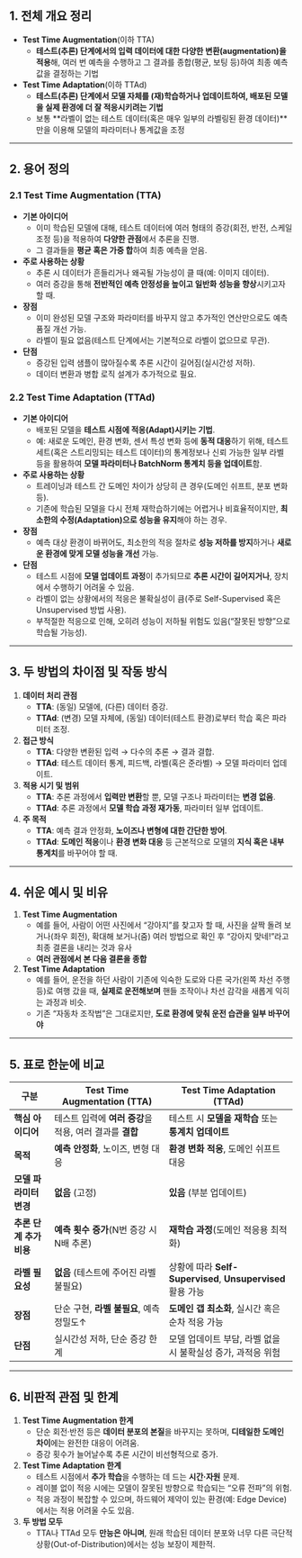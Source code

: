 ## 1. 전체 개요 정리
- **Test Time Augmentation**(이하 TTA)
    - **테스트(추론) 단계에서의 입력 데이터에 대한 다양한 변환(augmentation)을 적용**해, 여러 번 예측을 수행하고 그 결과를 종합(평균, 보팅 등)하여 최종 예측값을 결정하는 기법
- **Test Time Adaptation**(이하 TTAd)
    - **테스트(추론) 단계에서 모델 자체를 (재)학습하거나 업데이트하여, 배포된 모델을 실제 환경에 더 잘 적응시키려는 기법**
    - 보통 **라벨이 없는 테스트 데이터(혹은 매우 일부의 라벨링된 환경 데이터)**만을 이용해 모델의 파라미터나 통계값을 조정
---
## 2. 용어 정의
### 2.1 Test Time Augmentation (TTA)
- **기본 아이디어**
    - 이미 학습된 모델에 대해, 테스트 데이터에 여러 형태의 증강(회전, 반전, 스케일 조정 등)을 적용하여 **다양한 관점**에서 추론을 진행.
    - 그 결과들을 **평균 혹은 가중 합**하여 최종 예측을 얻음.
- **주로 사용하는 상황**
    - 추론 시 데이터가 흔들리거나 왜곡될 가능성이 클 때(예: 이미지 데이터).
    - 여러 증강을 통해 **전반적인 예측 안정성을 높이고 일반화 성능을 향상**시키고자 할 때.
- **장점**
    - 이미 완성된 모델 구조와 파라미터를 바꾸지 않고 추가적인 연산만으로도 예측 품질 개선 가능.
    - 라벨이 필요 없음(테스트 단계에서는 기본적으로 라벨이 없으므로 무관).
- **단점**
    - 증강된 입력 샘플이 많아질수록 추론 시간이 길어짐(실시간성 저하).
    - 데이터 변환과 병합 로직 설계가 추가적으로 필요.
### 2.2 Test Time Adaptation (TTAd)
- **기본 아이디어**
    - 배포된 모델을 **테스트 시점에 적응(Adapt)시키는 기법**.
    - 예: 새로운 도메인, 환경 변화, 센서 특성 변화 등에 **동적 대응**하기 위해, 테스트 세트(혹은 스트리밍되는 테스트 데이터)의 통계정보나 신뢰 가능한 일부 라벨 등을 활용하여 **모델 파라미터나 BatchNorm 통계치 등을 업데이트**함.
- **주로 사용하는 상황**
    - 트레이닝과 테스트 간 도메인 차이가 상당히 큰 경우(도메인 쉬프트, 분포 변화 등).
    - 기존에 학습된 모델을 다시 전체 재학습하기에는 어렵거나 비효율적이지만, **최소한의 수정(Adaptation)으로 성능을 유지**해야 하는 경우.
- **장점**
    - 예측 대상 환경이 바뀌어도, 최소한의 적응 절차로 **성능 저하를 방지**하거나 **새로운 환경에 맞게 모델 성능을 개선** 가능.
- **단점**
    - 테스트 시점에 **모델 업데이트 과정**이 추가되므로 **추론 시간이 길어지거나**, 장치에서 수행하기 어려울 수 있음.
    - 라벨이 없는 상황에서의 적응은 불확실성이 큼(주로 Self-Supervised 혹은 Unsupervised 방법 사용).
    - 부적절한 적응으로 인해, 오히려 성능이 저하될 위험도 있음(“잘못된 방향”으로 학습될 가능성).
---
## 3. 두 방법의 차이점 및 작동 방식
1. **데이터 처리 관점**
    - **TTA**: (동일) 모델에, (다른) 데이터 증강.
    - **TTAd**: (변경) 모델 자체에, (동일) 데이터(테스트 환경)로부터 학습 혹은 파라미터 조정.
2. **접근 방식**
    - **TTA**: 다양한 변환된 입력 → 다수의 추론 → 결과 결합.
    - **TTAd**: 테스트 데이터 통계, 피드백, 라벨(혹은 준라벨) → 모델 파라미터 업데이트.
3. **적용 시기 및 범위**
    - **TTA**: 추론 과정에서 **입력만 변환**할 뿐, 모델 구조나 파라미터는 **변경 없음**.
    - **TTAd**: 추론 과정에서 **모델 학습 과정 재가동**, 파라미터 일부 업데이트.
4. **주 목적**
    - **TTA**: 예측 결과 안정화, **노이즈나 변형에 대한 간단한 방어**.
    - **TTAd**: **도메인 적응**이나 **환경 변화 대응** 등 근본적으로 모델의 **지식 혹은 내부 통계치**를 바꾸어야 할 때.
---
## 4. 쉬운 예시 및 비유
1. **Test Time Augmentation**
    - 예를 들어, 사람이 어떤 사진에서 “강아지”를 찾고자 할 때, 사진을 살짝 돌려 보거나(좌우 회전), 확대해 보거나(줌) 여러 방법으로 확인 후 “강아지 맞네!”라고 최종 결론을 내리는 것과 유사
    - **여러 관점에서 본 다음 결론을 종합**
2. **Test Time Adaptation**
    - 예를 들어, 운전을 하던 사람이 기존에 익숙한 도로와 다른 국가(왼쪽 차선 주행 등)로 여행 갔을 때, **실제로 운전해보며** 핸들 조작이나 차선 감각을 새롭게 익히는 과정과 비슷.
    - 기존 “자동차 조작법”은 그대로지만, **도로 환경에 맞춰 운전 습관을 일부 바꾸어야**
---
## 5. 표로 한눈에 비교
| 구분 | Test Time Augmentation (TTA) | Test Time Adaptation (TTAd) |
| --- | --- | --- |
| **핵심 아이디어** | 테스트 입력에 **여러 증강**을 적용, 여러 결과를 **결합** | 테스트 시 **모델을 재학습** 또는 **통계치 업데이트** |
| **목적** | **예측 안정화**, 노이즈, 변형 대응 | **환경 변화 적응**, 도메인 쉬프트 대응 |
| **모델 파라미터 변경** | **없음** (고정) | **있음** (부분 업데이트) |
| **추론 단계 추가 비용** | **예측 횟수 증가**(N번 증강 시 N배 추론) | **재학습 과정**(도메인 적응용 최적화) |
| **라벨 필요성** | **없음** (테스트에 주어진 라벨 불필요) | 상황에 따라 **Self-Supervised**, **Unsupervised** 활용 가능 |
| **장점** | 단순 구현, **라벨 불필요**, 예측 정밀도↑ | **도메인 갭 최소화**, 실시간 혹은 순차 적응 가능 |
| **단점** | 실시간성 저하, 단순 증강 한계 | 모델 업데이트 부담, 라벨 없을 시 불확실성 증가, 과적응 위험 |
---
## 6. 비판적 관점 및 한계
1. **Test Time Augmentation 한계**
    - 단순 회전·반전 등은 **데이터 분포의 본질**을 바꾸지는 못하며, **디테일한 도메인 차이**에는 완전한 대응이 어려움.
    - 증강 횟수가 늘어날수록 추론 시간이 비선형적으로 증가.
2. **Test Time Adaptation 한계**
    - 테스트 시점에서 **추가 학습**을 수행하는 데 드는 **시간·자원** 문제.
    - 레이블 없이 적응 시에는 모델이 잘못된 방향으로 학습되는 “오류 전파”의 위험.
    - 적응 과정이 복잡할 수 있으며, 하드웨어 제약이 있는 환경(예: Edge Device)에서는 적용 어려울 수도 있음.
3. **두 방법 모두**
    - TTA나 TTAd 모두 **만능은 아니며**, 원래 학습된 데이터 분포와 너무 다른 극단적 상황(Out-of-Distribution)에서는 성능 보장이 제한적.